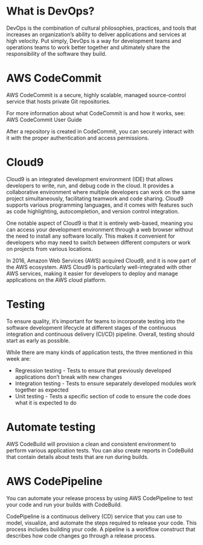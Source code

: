 # What is DevOps?
DevOps is the combination of cultural philosophies, practices, and tools that increases an organization’s ability to deliver applications and services at high velocity. Put simply, DevOps is a way for development teams and operations teams to work better together and ultimately share the responsibility of the software they build.


# AWS CodeCommit
AWS CodeCommit is a secure, highly scalable, managed source-control service that hosts private Git repositories.

For more information about what CodeCommit is and how it works, see: 
AWS CodeCommit User Guide

After a repository is created in CodeCommit, you can securely interact with it with the proper authentication and access permissions.

# Cloud9
Cloud9 is an integrated development environment (IDE) that allows developers to write, run, and debug code in the cloud. It provides a collaborative environment where multiple developers can work on the same project simultaneously, facilitating teamwork and code sharing. Cloud9 supports various programming languages, and it comes with features such as code highlighting, autocompletion, and version control integration.

One notable aspect of Cloud9 is that it is entirely web-based, meaning you can access your development environment through a web browser without the need to install any software locally. This makes it convenient for developers who may need to switch between different computers or work on projects from various locations.

In 2016, Amazon Web Services (AWS) acquired Cloud9, and it is now part of the AWS ecosystem. AWS Cloud9 is particularly well-integrated with other AWS services, making it easier for developers to deploy and manage applications on the AWS cloud platform.

# Testing

To ensure quality, it’s important for teams to incorporate testing into the software development lifecycle at different stages of the continuous integration and continuous delivery (CI/CD) pipeline. Overall, testing should start as early as possible. 

While there are many kinds of application tests, the three mentioned in this week are:
- Regression testing - Tests to ensure that previously developed applications don’t break with new changes
- Integration testing - Tests to ensure separately developed modules work together as expected
- Unit testing - Tests a specific section of code to ensure the code does what it is expected to do

# Automate testing

AWS CodeBuild will provision a clean and consistent environment to perform various application tests. You can also create reports in CodeBuild that contain details about tests that are run during builds. 

# AWS CodePipeline

You can automate your release process by using AWS CodePipeline to test your code and run your builds with CodeBuild. 

CodePipeline is a continuous delivery (CD) service that you can use to model, visualize, and automate the steps required to release your code. This process includes building your code. A pipeline is a workflow construct that describes how code changes go through a release process.